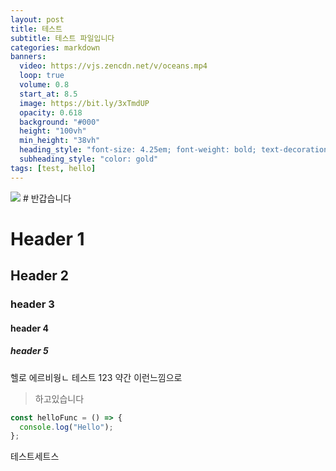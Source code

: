 ```yaml
---
layout: post
title: 테스트
subtitle: 테스트 파일입니다
categories: markdown
banners:
  video: https://vjs.zencdn.net/v/oceans.mp4
  loop: true
  volume: 0.8
  start_at: 8.5
  image: https://bit.ly/3xTmdUP
  opacity: 0.618
  background: "#000"
  height: "100vh"
  min_height: "38vh"
  heading_style: "font-size: 4.25em; font-weight: bold; text-decoration: underline"
  subheading_style: "color: gold"
tags: [test, hello]
---
```


<img src="https://item.kakaocdn.net/do/aebede13eed766c14f8e46d68509586c7154249a3890514a43687a85e6b6cc82">
# 반갑습니다

# Header 1

## Header 2

### header 3

#### header 4

##### header 5

헬로 에르비웡ㄴ
테스트 123
약간 이런느낌으로

> 하고있습니다

```js
const helloFunc = () => {
  console.log("Hello");
};
```

테스트세트스
